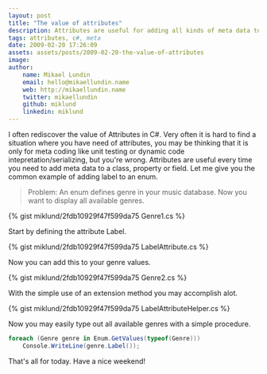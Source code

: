 ```yaml
---
layout: post
title: "The value of attributes"
description: Attributes are useful for adding all kinds of meta data to your code.
tags: attributes, c#, meta
date: 2009-02-20 17:26:09
assets: assets/posts/2009-02-20-the-value-of-attributes
image: 
author: 
    name: Mikael Lundin
    email: hello@mikaellundin.name 
    web: http://mikaellundin.name
    twitter: mikaellundin
    github: miklund
    linkedin: miklund                    
---
```


I often rediscover the value of Attributes in C#. Very often it is hard to find a situation where you have need of attributes, you may be thinking that it is only for meta coding like unit testing or dynamic code intepretation/serializing, but you're wrong. Attributes are useful every time you need to add meta data to a class, property or field. Let me give you the common example of adding label to an enum.

> Problem: An enum defines genre in your music database. Now you want to display all available genres.

{% gist miklund/2fdb10929f47f599da75 Genre1.cs %}

Start by defining the attribute Label.

{% gist miklund/2fdb10929f47f599da75 LabelAttribute.cs %}

Now you can add this to your genre values.

{% gist miklund/2fdb10929f47f599da75 Genre2.cs %}

With the simple use of an extension method you may accomplish alot.

{% gist miklund/2fdb10929f47f599da75 LabelAttributeHelper.cs %}

Now you may easily type out all available genres with a simple procedure.

```csharp
foreach (Genre genre in Enum.GetValues(typeof(Genre)))
    Console.WriteLine(genre.Label());
```

That's all for today. Have a nice weekend!
